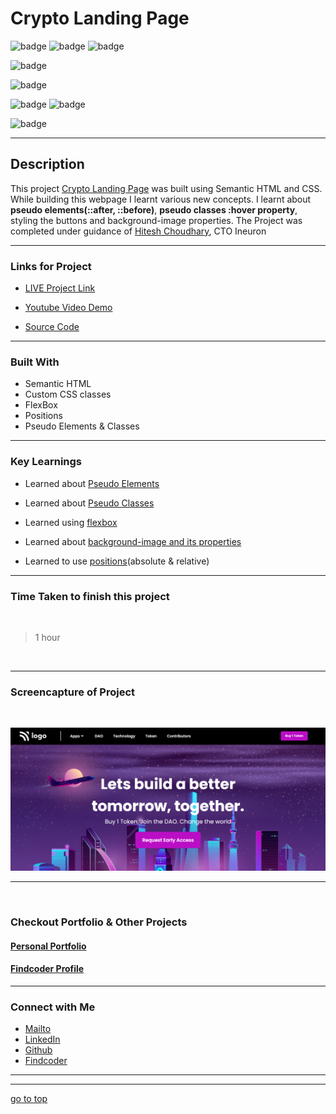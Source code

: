 # Crypto Landing Page


![badge](https://img.shields.io/badge/HTML%20-CSS-green)
![badge](https://img.shields.io/badge/Crypto%20-Landing%20Page-orange)
![badge](https://img.shields.io/badge/Ineuron%20-LCO-blue)

![badge](https://img.shields.io/badge/Full%20Stack%20JavaScript%20-Hitesh%20Choudhary-blue)

![badge](https://img.shields.io/badge/pseudo%20--elements%20-background--image%20properties-lightgreen)

![badge](https://img.shields.io/badge/display:flex%20-positions-lightgreen)
![badge](https://img.shields.io/badge/:hover%20-::after-lightgreen)

![badge](https://img.shields.io/badge/Shubham%20Singh%20-grey)

***
## Description

This project [Crypto Landing Page]() was built using Semantic HTML and CSS. While building this webpage I learnt various new concepts. I learnt about **pseudo elements(::after, ::before)**, **pseudo classes :hover property**, styling the buttons and background-image properties. The Project was completed under guidance of [Hitesh Choudhary](https://github.com/hiteshchoudhary), CTO Ineuron

***
### Links for Project

* [LIVE Project Link]()

* [Youtube Video Demo]()

* [Source Code]()

***
### Built With 

* Semantic HTML
* Custom CSS classes
* FlexBox
* Positions
* Pseudo Elements & Classes

***

### Key Learnings

* Learned about [Pseudo Elements](https://developer.mozilla.org/en-US/docs/Web/CSS/Pseudo-elements)

* Learned about [Pseudo Classes](https://developer.mozilla.org/en-US/docs/Web/CSS/Pseudo-classes)

* Learned using [flexbox](https://developer.mozilla.org/en-US/docs/Web/CSS/flex)

* Learned about [background-image and its properties](https://developer.mozilla.org/en-US/docs/Web/CSS/background)

* Learned to use [positions](https://developer.mozilla.org/en-US/docs/Web/CSS/position)(absolute & relative)

***

### Time Taken to finish this project
<br>

>1 hour

<br>

***

### Screencapture of Project

<br>

![screenshot](./captures/screenshot.png)

***
<br>

### Checkout Portfolio & Other Projects

#### [Personal Portfolio]()


#### [Findcoder Profile]()
***

### Connect with Me
* [Mailto](mailto:shubhambhoj3@gmail.com)
* [LinkedIn]()
* [Github]()
* [Findcoder]()
***
***
[go to top](#crypto-landing-page)